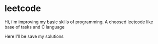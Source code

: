 # leetcode
Hi, i'm improving my basic skills of programming.
A choosed leetcode like base of tasks and C language

Here I'll be save my solutions
